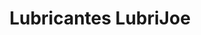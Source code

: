 ---
title: "Lubricantes LubriJoe"
url: /calabozo/lubricantes-lubrijoe/
shop: piezas de automóviles
---